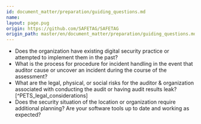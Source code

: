 ```yaml
---
id: document_matter/preparation/guiding_questions.md
name: 
layout: page.pug
origin: https://github.com/SAFETAG/SAFETAG
origin_path: master/en/document_matter/preparation/guiding_questions.md
---
```


* Does the organization have existing digital security practice or attempted to implement them in the past?
* What is the process for procedure for incident handling in the event that auditor cause or uncover an incident during the course of the assessment?
* What are the legal, physical, or social risks for the auditor & organization associated with conducting the audit or having audit results leak? [^PETS_legal_considerations]
* Does the security situation of the location or organization require additional planning? Are your software tools up to date and working as expected?



